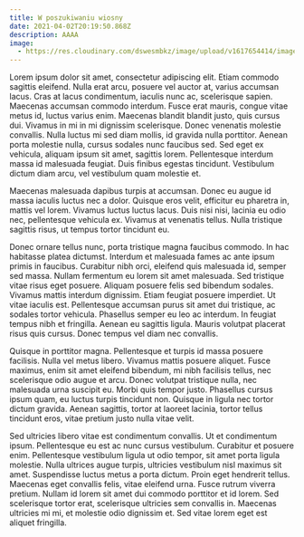 ```yaml
---
title: W poszukiwaniu wiosny
date: 2021-04-02T20:19:50.868Z
description: AAAA
image:
  - https://res.cloudinary.com/dswesmbkz/image/upload/v1617654414/image-3-_sy6p3f.png
---
```

Lorem ipsum dolor sit amet, consectetur adipiscing elit. Etiam commodo sagittis eleifend. Nulla erat arcu, posuere vel auctor at, varius accumsan lacus. Cras at lacus condimentum, iaculis nunc ac, scelerisque sapien. Maecenas accumsan commodo interdum. Fusce erat mauris, congue vitae metus id, luctus varius enim. Maecenas blandit blandit justo, quis cursus dui. Vivamus in mi in mi dignissim scelerisque. Donec venenatis molestie convallis. Nulla luctus mi sed diam mollis, id gravida nulla porttitor. Aenean porta molestie nulla, cursus sodales nunc faucibus sed. Sed eget ex vehicula, aliquam ipsum sit amet, sagittis lorem. Pellentesque interdum massa id malesuada feugiat. Duis finibus egestas tincidunt. Vestibulum dictum diam arcu, vel vestibulum quam molestie et.

Maecenas malesuada dapibus turpis at accumsan. Donec eu augue id massa iaculis luctus nec a dolor. Quisque eros velit, efficitur eu pharetra in, mattis vel lorem. Vivamus luctus luctus lacus. Duis nisi nisi, lacinia eu odio nec, pellentesque vehicula ex. Vivamus at venenatis tellus. Nulla tristique sagittis risus, ut tempus tortor tincidunt eu.

Donec ornare tellus nunc, porta tristique magna faucibus commodo. In hac habitasse platea dictumst. Interdum et malesuada fames ac ante ipsum primis in faucibus. Curabitur nibh orci, eleifend quis malesuada id, semper sed massa. Nullam fermentum eu lorem sit amet malesuada. Sed tristique vitae risus eget posuere. Aliquam posuere felis sed bibendum sodales. Vivamus mattis interdum dignissim. Etiam feugiat posuere imperdiet. Ut vitae iaculis est. Pellentesque accumsan purus sit amet dui tristique, ac sodales tortor vehicula. Phasellus semper eu leo ac interdum. In feugiat tempus nibh et fringilla. Aenean eu sagittis ligula. Mauris volutpat placerat risus quis cursus. Donec tempus vel diam nec convallis.

Quisque in porttitor magna. Pellentesque et turpis id massa posuere facilisis. Nulla vel metus libero. Vivamus mattis posuere aliquet. Fusce maximus, enim sit amet eleifend bibendum, mi nibh facilisis tellus, nec scelerisque odio augue et arcu. Donec volutpat tristique nulla, nec malesuada urna suscipit eu. Morbi quis tempor justo. Phasellus cursus ipsum quam, eu luctus turpis tincidunt non. Quisque in ligula nec tortor dictum gravida. Aenean sagittis, tortor at laoreet lacinia, tortor tellus tincidunt eros, vitae pretium justo nulla vitae velit.

Sed ultricies libero vitae est condimentum convallis. Ut et condimentum ipsum. Pellentesque eu est ac nunc cursus vestibulum. Curabitur et posuere enim. Pellentesque vestibulum ligula ut odio tempor, sit amet porta ligula molestie. Nulla ultrices augue turpis, ultricies vestibulum nisl maximus sit amet. Suspendisse luctus metus a porta dictum. Proin eget hendrerit tellus. Maecenas eget convallis felis, vitae eleifend urna. Fusce rutrum viverra pretium. Nullam id lorem sit amet dui commodo porttitor et id lorem. Sed scelerisque tortor erat, scelerisque ultricies sem convallis in. Maecenas ultricies mi mi, et molestie odio dignissim et. Sed vitae lorem eget est aliquet fringilla.